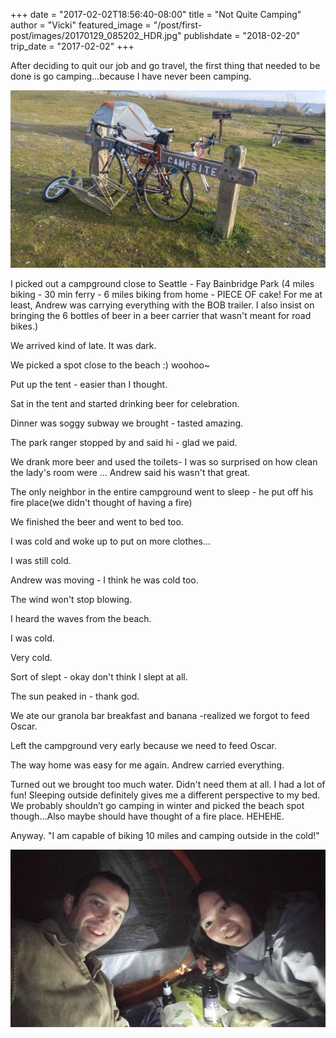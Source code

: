 +++
date = "2017-02-02T18:56:40-08:00"
title = "Not Quite Camping"
author = "Vicki"
featured_image = "/post/first-post/images/20170129_085202_HDR.jpg"
publishdate = "2018-02-20"
trip_date = "2017-02-02"
+++

After deciding to quit our job and go travel, the first thing that needed to be
done is go camping…because I have never been camping.<!--more-->

![Camping at the beach. not quite romantic](images/20170129_085202_HDR.jpg)

I picked out a campground close to Seattle -  Fay Bainbridge Park (4 miles
biking - 30 min ferry - 6 miles biking  from home - PIECE OF cake! For me at
least, Andrew was carrying everything with the BOB trailer. I also insist on
bringing the 6 bottles of beer in a beer carrier that wasn't meant for road
bikes.)

We arrived kind of late. It was dark. 

We picked a spot close to the beach :) woohoo~

Put up the tent - easier than I thought. 

Sat in the tent and started drinking beer for celebration. 

Dinner was soggy subway we brought - tasted amazing. 

The park ranger stopped by and said hi - glad we paid. 

We drank more beer and used the toilets- I was so surprised on how clean the
lady's room were … Andrew said his wasn't that great.

The only neighbor in the entire campground went to sleep - he put off his fire
place(we didn't thought of  having a fire)

We finished the beer and went to bed too. 

I was cold and woke up to put on more clothes…

I was still cold. 

Andrew was moving - I think he was cold too. 

The wind won't stop blowing. 

I heard the waves from the beach. 

I was cold. 

Very cold. 

Sort of slept - okay don't think I slept at all. 

The sun peaked in - thank god. 

We ate our granola bar breakfast and banana -realized we forgot to feed Oscar. 

Left the campground very early because we need to feed Oscar. 

The way home was easy for me again. Andrew carried everything. 

Turned out we brought too much water. Didn't need them at all. I had a lot of
fun! Sleeping outside definitely gives me a different perspective to my bed. We
probably shouldn’t go camping in winter and picked the beach spot though…Also
maybe should have thought of a fire place. HEHEHE.

Anyway.
"I am capable of biking 10 miles and camping outside in the cold!" 


![Eating Subway and Beer.](images/20170128_181555.jpg)
